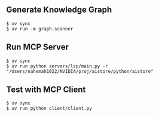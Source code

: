 ## Generate Knowledge Graph

```
$ uv sync
$ uv run -m graph.scanner
```

## Run MCP Server

```
$ uv sync
$ uv run python servers/lsp/main.py -r "/Users/nahemah1022/NVIDIA/proj/aistore/python/aistore"
```

## Test with MCP Client

```
$ uv sync
$ uv run python client/client.py
```
